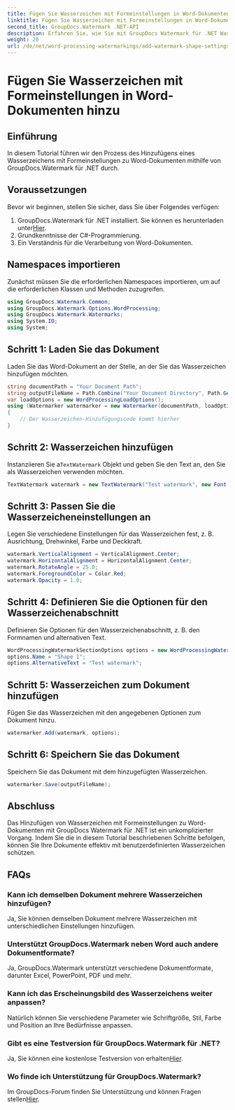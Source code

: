 ```yaml
---
title: Fügen Sie Wasserzeichen mit Formeinstellungen in Word-Dokumenten hinzu
linktitle: Fügen Sie Wasserzeichen mit Formeinstellungen in Word-Dokumenten hinzu
second_title: GroupDocs.Watermark .NET-API
description: Erfahren Sie, wie Sie mit GroupDocs Watermark für .NET Wasserzeichen mit Formeinstellungen zu Word-Dokumenten hinzufügen. Schützen Sie Ihre Dokumente effektiv.
weight: 20
url: /de/net/word-processing-watermarkings/add-watermark-shape-settings-word-docs/
---
```


# Fügen Sie Wasserzeichen mit Formeinstellungen in Word-Dokumenten hinzu

## Einführung
In diesem Tutorial führen wir den Prozess des Hinzufügens eines Wasserzeichens mit Formeinstellungen zu Word-Dokumenten mithilfe von GroupDocs.Watermark für .NET durch.
## Voraussetzungen
Bevor wir beginnen, stellen Sie sicher, dass Sie über Folgendes verfügen:
1.  GroupDocs.Watermark für .NET installiert. Sie können es herunterladen unter[Hier](https://releases.groupdocs.com/Watermark/net/).
2. Grundkenntnisse der C#-Programmierung.
3. Ein Verständnis für die Verarbeitung von Word-Dokumenten.

## Namespaces importieren
Zunächst müssen Sie die erforderlichen Namespaces importieren, um auf die erforderlichen Klassen und Methoden zuzugreifen.
```csharp
using GroupDocs.Watermark.Common;
using GroupDocs.Watermark.Options.WordProcessing;
using GroupDocs.Watermark.Watermarks;
using System.IO;
using System;
```
## Schritt 1: Laden Sie das Dokument
Laden Sie das Word-Dokument an der Stelle, an der Sie das Wasserzeichen hinzufügen möchten.
```csharp
string documentPath = "Your Document Path";
string outputFileName = Path.Combine("Your Document Directory", Path.GetFileName(documentPath));
var loadOptions = new WordProcessingLoadOptions();
using (Watermarker watermarker = new Watermarker(documentPath, loadOptions))
{
    // Der Wasserzeichen-Hinzufügungscode kommt hierher
}
```
## Schritt 2: Wasserzeichen hinzufügen
 Instanziieren Sie a`TextWatermark` Objekt und geben Sie den Text an, den Sie als Wasserzeichen verwenden möchten.
```csharp
TextWatermark watermark = new TextWatermark("Test watermark", new Font("Arial", 19));
```
## Schritt 3: Passen Sie die Wasserzeicheneinstellungen an
Legen Sie verschiedene Einstellungen für das Wasserzeichen fest, z. B. Ausrichtung, Drehwinkel, Farbe und Deckkraft.
```csharp
watermark.VerticalAlignment = VerticalAlignment.Center;
watermark.HorizontalAlignment = HorizontalAlignment.Center;
watermark.RotateAngle = 25.0;
watermark.ForegroundColor = Color.Red;
watermark.Opacity = 1.0;
```
## Schritt 4: Definieren Sie die Optionen für den Wasserzeichenabschnitt
Definieren Sie Optionen für den Wasserzeichenabschnitt, z. B. den Formnamen und alternativen Text.
```csharp
WordProcessingWatermarkSectionOptions options = new WordProcessingWatermarkSectionOptions();
options.Name = "Shape 1";
options.AlternativeText = "Test watermark";
```
## Schritt 5: Wasserzeichen zum Dokument hinzufügen
Fügen Sie das Wasserzeichen mit den angegebenen Optionen zum Dokument hinzu.
```csharp
watermarker.Add(watermark, options);
```
## Schritt 6: Speichern Sie das Dokument
Speichern Sie das Dokument mit dem hinzugefügten Wasserzeichen.
```csharp
watermarker.Save(outputFileName);
```

## Abschluss
Das Hinzufügen von Wasserzeichen mit Formeinstellungen zu Word-Dokumenten mit GroupDocs Watermark für .NET ist ein unkomplizierter Vorgang. Indem Sie die in diesem Tutorial beschriebenen Schritte befolgen, können Sie Ihre Dokumente effektiv mit benutzerdefinierten Wasserzeichen schützen.
## FAQs
### Kann ich demselben Dokument mehrere Wasserzeichen hinzufügen?
Ja, Sie können demselben Dokument mehrere Wasserzeichen mit unterschiedlichen Einstellungen hinzufügen.
### Unterstützt GroupDocs.Watermark neben Word auch andere Dokumentformate?
Ja, GroupDocs.Watermark unterstützt verschiedene Dokumentformate, darunter Excel, PowerPoint, PDF und mehr.
### Kann ich das Erscheinungsbild des Wasserzeichens weiter anpassen?
Natürlich können Sie verschiedene Parameter wie Schriftgröße, Stil, Farbe und Position an Ihre Bedürfnisse anpassen.
### Gibt es eine Testversion für GroupDocs.Watermark für .NET?
 Ja, Sie können eine kostenlose Testversion von erhalten[Hier](https://releases.groupdocs.com/).
### Wo finde ich Unterstützung für GroupDocs.Watermark?
 Im GroupDocs-Forum finden Sie Unterstützung und können Fragen stellen[Hier](https://forum.groupdocs.com/c/watermark/19).